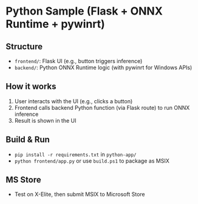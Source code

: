 # Python Sample (Flask + ONNX Runtime + pywinrt)

## Structure
- `frontend/`: Flask UI (e.g., button triggers inference)
- `backend/`: Python ONNX Runtime logic (with pywinrt for Windows APIs)

## How it works
1. User interacts with the UI (e.g., clicks a button)
2. Frontend calls backend Python function (via Flask route) to run ONNX inference
3. Result is shown in the UI

## Build & Run
- `pip install -r requirements.txt` in `python-app/`
- `python frontend/app.py` or use `build.ps1` to package as MSIX

## MS Store
- Test on X-Elite, then submit MSIX to Microsoft Store

